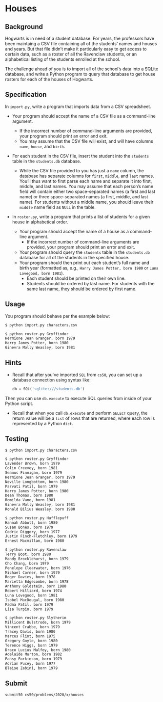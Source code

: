 # Houses

## Background

Hogwarts is in need of a student database. For years, the professors have been maintaing a CSV file containing all of the students’ names and houses and years. But that file didn’t make it particularly easy to get access to certain data, such as a roster of all the Ravenclaw students, or an alphabetical listing of the students enrolled at the school.

The challenge ahead of you is to import all of the school’s data into a SQLite database, and write a Python program to query that database to get house rosters for each of the houses of Hogwarts.

## Specification

In `import.py`, write a program that imports data from a CSV spreadsheet.

- Your program should accept the name of a CSV file as a command-line argument.
  - If the incorrect number of command-line arguments are provided, your program should print an error and exit.
  - You may assume that the CSV file will exist, and will have columns `name`, `house`, and `birth`.
- For each student in the CSV file, insert the student into the `students` table in the `students.db` database.
  - While the CSV file provided to you has just a `name` column, the database has separate columns for `first`, `middle`, and `last` names. You’ll thus want to first parse each name and separate it into first, middle, and last names. You may assume that each person’s name field will contain either two space-separated names (a first and last name) or three space-separated names (a first, middle, and last name). For students without a middle name, you should leave their `middle` name field as `NULL` in the table.

- In `roster.py`, write a program that prints a list of students for a given house in alphabetical order.
  - Your program should accept the name of a house as a command-line argument.
    - If the incorrect number of command-line arguments are provided, your program should print an error and exit.
  - Your program should query the `students` table in the `students.db` database for all of the students in the specified house.
  - Your program should then print out each student’s full name and birth year (formatted as, e.g., `Harry James Potter, born 1980` or `Luna Lovegood, born 1981`).
    - Each student should be printed on their own line.
    - Students should be ordered by last name. For students with the same last name, they should be ordered by first name.

## Usage

You program should behave per the example below:

```bash
$ python import.py characters.csv
```

```bash
$ python roster.py Gryffindor
Hermione Jean Granger, born 1979
Harry James Potter, born 1980
Ginevra Molly Weasley, born 1981
```

## Hints

- Recall that after you've imported `SQL` from `cs50`, you can set up a database connection using syntax like:

  ```python
  db = SQL('sqlite:///students.db')
  ```

Then you can use `db.execute` to execute SQL queries from inside of your Python script.

- Recall that when you call `db.execute` and perform `SELECT` query, the return value will be a `list` of rows that are returned, where each row is represented by a Python `dict`.

## Testing

```bash
$ python import.py characters.csv

$ python roster.py Gryffindor
Lavender Brown, born 1979
Colin Creevey, born 1981
Seamus Finnigan, born 1979
Hermione Jean Granger, born 1979
Neville Longbottom, born 1980
Parvati Patil, born 1979
Harry James Potter, born 1980
Dean Thomas, born 1980
Romilda Vane, born 1981
Ginevra Molly Weasley, born 1981
Ronald Bilius Weasley, born 1980
```

```bash
$ python roster.py Hufflepuff
Hannah Abbott, born 1980
Susan Bones, born 1979
Cedric Diggory, born 1977
Justin Finch-Fletchley, born 1979
Ernest Macmillan, born 1980
```

```bash
$ python roster.py Ravenclaw
Terry Boot, born 1980
Mandy Brocklehurst, born 1979
Cho Chang, born 1979
Penelope Clearwater, born 1976
Michael Corner, born 1979
Roger Davies, born 1978
Marietta Edgecombe, born 1978
Anthony Goldstein, born 1980
Robert Hilliard, born 1974
Luna Lovegood, born 1981
Isobel MacDougal, born 1980
Padma Patil, born 1979
Lisa Turpin, born 1979
```

```bash
$ python roster.py Slytherin
Millicent Bulstrode, born 1979
Vincent Crabbe, born 1979
Tracey Davis, born 1980
Marcus Flint, born 1975
Gregory Goyle, born 1980
Terence Higgs, born 1979
Draco Lucius Malfoy, born 1980
Adelaide Murton, born 1982
Pansy Parkinson, born 1979
Adrian Pucey, born 1977
Blaise Zabini, born 1979
```

## Submit

```bash
submit50 cs50/problems/2020/x/houses
```